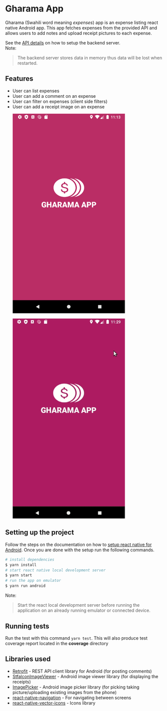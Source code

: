 
# Gharama App  
Gharama (Swahili word meaning *expenses*) app is an expense listing react native Android app. This app fetches expenses from the provided API and allows users to add notes and upload receipt pictures to each expense.  
  
See the [API details](https://github.com/pleo-io/mobile-challenge/tree/master/api) on how to setup the backend server.   
Note:  
  
> The backend server stores data in memory thus data will be lost when restarted.  
  
## Features  
- User can list expenses  
- User can add a comment on an expense  
- User can filter on expenses (client side filters)  
- User can add a receipt image on an expense  
  <p><img src ="./pics/welcome.png" width="360" /></p><p><img src ="./pics/demo.gif" width="360" /></p>  
  
## Setting up the project  
  
Follow the steps on the documentation on how to [setup react native for Android](https://reactnative.dev/docs/getting-started). Once you are done with the setup run the following commands.

```bash
# install dependencies
$ yarn install
# start react native local development server
$ yarn start
# run the app on emulator
$ yarn run android
```

Note:
 > Start the react local development server before running the application on an already running emulator or connected device.
  
## Running tests  
Run the test with this command `yarn test`. This will also produce test coverage report located in the **coverage** directory  
  
## Libraries used  
* [Retrofit](https://square.github.io/retrofit/) - REST API client library for Android (for posting comments) 
* [StfalconImageViewer](https://github.com/stfalcon-studio/StfalconImageViewer) - Android image viewer library (for displaying the receipts) 
* [ImagePicker](https://github.com/Dhaval2404/ImagePicker) - Android image picker library (for picking taking picture/uploading existing images from the phone)
* [react-native-navigation](https://github.com/wix/react-native-navigation) - For navigating between screens
* [react-native-vector-icons](https://github.com/oblador/react-native-vector-icons) - Icons library
